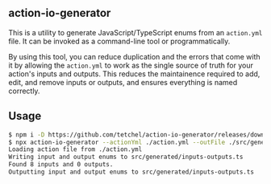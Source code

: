 ## action-io-generator

This is a utility to generate JavaScript/TypeScript enums from an `action.yml` file. It can be invoked as a command-line tool or programmatically.

By using this tool, you can reduce duplication and the errors that come with it by allowing the `action.yml` to work as the single source of truth for your action's inputs and outputs. This reduces the maintainence required to add, edit, and remove inputs or outputs, and ensures everything is named correctly.

## Usage

```sh
$ npm i -D https://github.com/tetchel/action-io-generator/releases/download/v0.1.0/action-io-generator-v0.1.0.tar.gz
$ npx action-io-generator --actionYml ./action.yml --outFile ./src/generated/inputs-outputs.ts
Loading action file from ./action.yml
Writing input and output enums to src/generated/inputs-outputs.ts
Found 8 inputs and 0 outputs.
Outputting input and output enums to src/generated/inputs-outputs.ts
```
